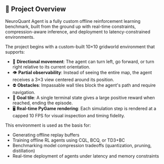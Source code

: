 ## 🚀 Project Overview

NeuroQuant Agent is a fully custom offline reinforcement learning benchmark, built from the ground up with real-time constraints, compression-aware inference, and deployment to latency-constrained environments.

The project begins with a custom-built 10×10 gridworld environment that supports:

- 🔁 **Directional movement**: The agent can turn left, go forward, or turn right relative to its current orientation.
- 👁️ **Partial observability**: Instead of seeing the entire map, the agent receives a 3×3 view centered around its position.
- ⛔ **Obstacles**: Impassable wall tiles block the agent's path and require navigation.
- 🎯 **Goal tile**: A single terminal state gives a large positive reward when reached, ending the episode.
- 🖥️ **Real-time PyGame rendering**: Each simulation step is rendered at a capped 10 FPS for visual inspection and timing fidelity.

This environment is used as the basis for:
- Generating offline replay buffers
- Training offline RL agents using CQL, BCQ, or TD3+BC
- Benchmarking model compression tradeoffs (quantization, pruning, distillation)
- Real-time deployment of agents under latency and memory constraints
